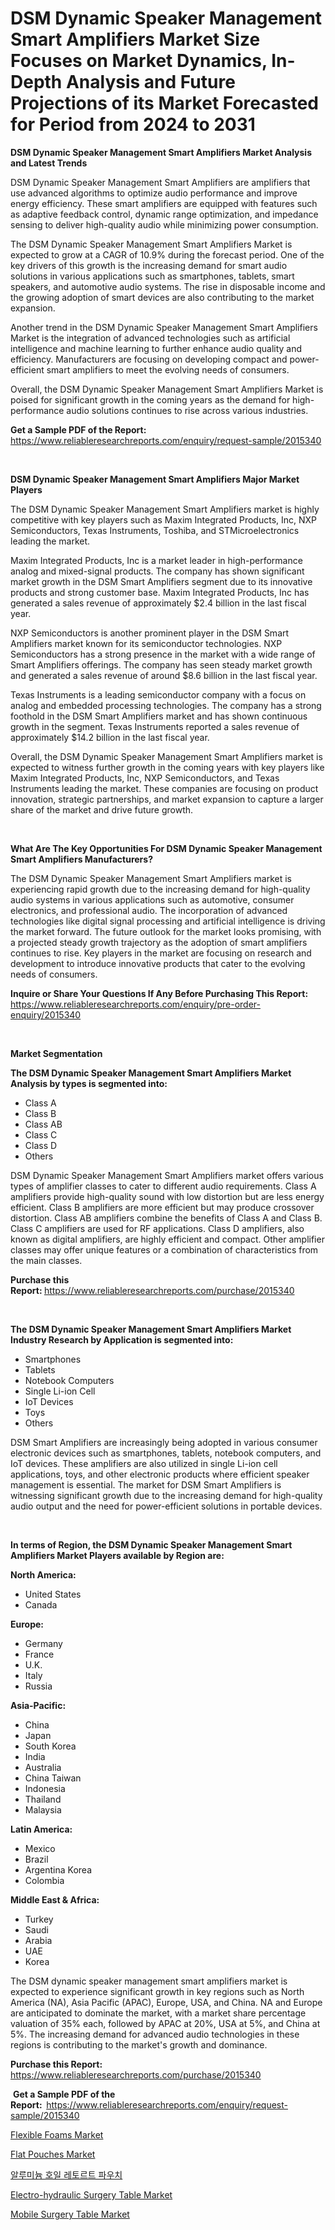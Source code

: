 <p><h1>DSM Dynamic Speaker Management Smart Amplifiers Market Size Focuses on Market Dynamics, In-Depth Analysis and Future Projections of its Market Forecasted for Period from 2024 to 2031</h1></p><p><strong>DSM Dynamic Speaker Management Smart Amplifiers Market Analysis and Latest Trends</strong></p>
<p><p>DSM Dynamic Speaker Management Smart Amplifiers are amplifiers that use advanced algorithms to optimize audio performance and improve energy efficiency. These smart amplifiers are equipped with features such as adaptive feedback control, dynamic range optimization, and impedance sensing to deliver high-quality audio while minimizing power consumption.</p><p>The DSM Dynamic Speaker Management Smart Amplifiers Market is expected to grow at a CAGR of 10.9% during the forecast period. One of the key drivers of this growth is the increasing demand for smart audio solutions in various applications such as smartphones, tablets, smart speakers, and automotive audio systems. The rise in disposable income and the growing adoption of smart devices are also contributing to the market expansion.</p><p>Another trend in the DSM Dynamic Speaker Management Smart Amplifiers Market is the integration of advanced technologies such as artificial intelligence and machine learning to further enhance audio quality and efficiency. Manufacturers are focusing on developing compact and power-efficient smart amplifiers to meet the evolving needs of consumers.</p><p>Overall, the DSM Dynamic Speaker Management Smart Amplifiers Market is poised for significant growth in the coming years as the demand for high-performance audio solutions continues to rise across various industries.</p></p>
<p><strong>Get a Sample PDF of the Report:&nbsp;</strong> <a href="https://www.reliableresearchreports.com/enquiry/request-sample/2015340">https://www.reliableresearchreports.com/enquiry/request-sample/2015340</a></p>
<p>&nbsp;</p>
<p><strong>DSM Dynamic Speaker Management Smart Amplifiers Major Market Players</strong></p>
<p><p>The DSM Dynamic Speaker Management Smart Amplifiers market is highly competitive with key players such as Maxim Integrated Products, Inc, NXP Semiconductors, Texas Instruments, Toshiba, and STMicroelectronics leading the market. </p><p>Maxim Integrated Products, Inc is a market leader in high-performance analog and mixed-signal products. The company has shown significant market growth in the DSM Smart Amplifiers segment due to its innovative products and strong customer base. Maxim Integrated Products, Inc has generated a sales revenue of approximately $2.4 billion in the last fiscal year.</p><p>NXP Semiconductors is another prominent player in the DSM Smart Amplifiers market known for its semiconductor technologies. NXP Semiconductors has a strong presence in the market with a wide range of Smart Amplifiers offerings. The company has seen steady market growth and generated a sales revenue of around $8.6 billion in the last fiscal year.</p><p>Texas Instruments is a leading semiconductor company with a focus on analog and embedded processing technologies. The company has a strong foothold in the DSM Smart Amplifiers market and has shown continuous growth in the segment. Texas Instruments reported a sales revenue of approximately $14.2 billion in the last fiscal year.</p><p>Overall, the DSM Dynamic Speaker Management Smart Amplifiers market is expected to witness further growth in the coming years with key players like Maxim Integrated Products, Inc, NXP Semiconductors, and Texas Instruments leading the market. These companies are focusing on product innovation, strategic partnerships, and market expansion to capture a larger share of the market and drive future growth.</p></p>
<p>&nbsp;</p>
<p><strong>What Are The Key Opportunities For DSM Dynamic Speaker Management Smart Amplifiers Manufacturers?</strong></p>
<p><p>The DSM Dynamic Speaker Management Smart Amplifiers market is experiencing rapid growth due to the increasing demand for high-quality audio systems in various applications such as automotive, consumer electronics, and professional audio. The incorporation of advanced technologies like digital signal processing and artificial intelligence is driving the market forward. The future outlook for the market looks promising, with a projected steady growth trajectory as the adoption of smart amplifiers continues to rise. Key players in the market are focusing on research and development to introduce innovative products that cater to the evolving needs of consumers.</p></p>
<p><strong>Inquire or Share Your Questions If Any Before Purchasing This Report:</strong> <a href="https://www.reliableresearchreports.com/enquiry/pre-order-enquiry/2015340">https://www.reliableresearchreports.com/enquiry/pre-order-enquiry/2015340</a></p>
<p>&nbsp;</p>
<p><strong>Market Segmentation</strong></p>
<p><strong>The DSM Dynamic Speaker Management Smart Amplifiers Market Analysis by types is segmented into:</strong></p>
<p><ul><li>Class A</li><li>Class B</li><li>Class AB</li><li>Class C</li><li>Class D</li><li>Others</li></ul></p>
<p><p>DSM Dynamic Speaker Management Smart Amplifiers market offers various types of amplifier classes to cater to different audio requirements. Class A amplifiers provide high-quality sound with low distortion but are less energy efficient. Class B amplifiers are more efficient but may produce crossover distortion. Class AB amplifiers combine the benefits of Class A and Class B. Class C amplifiers are used for RF applications. Class D amplifiers, also known as digital amplifiers, are highly efficient and compact. Other amplifier classes may offer unique features or a combination of characteristics from the main classes.</p></p>
<p><strong>Purchase this Report:&nbsp;</strong><a href="https://www.reliableresearchreports.com/purchase/2015340">https://www.reliableresearchreports.com/purchase/2015340</a></p>
<p>&nbsp;</p>
<p><strong>The DSM Dynamic Speaker Management Smart Amplifiers Market Industry Research by Application is segmented into:</strong></p>
<p><ul><li>Smartphones</li><li>Tablets</li><li>Notebook Computers</li><li>Single Li-ion Cell</li><li>IoT Devices</li><li>Toys</li><li>Others</li></ul></p>
<p><p>DSM Smart Amplifiers are increasingly being adopted in various consumer electronic devices such as smartphones, tablets, notebook computers, and IoT devices. These amplifiers are also utilized in single Li-ion cell applications, toys, and other electronic products where efficient speaker management is essential. The market for DSM Smart Amplifiers is witnessing significant growth due to the increasing demand for high-quality audio output and the need for power-efficient solutions in portable devices.</p></p>
<p>&nbsp;</p>
<p><strong>In terms of Region, the DSM Dynamic Speaker Management Smart Amplifiers Market Players available by Region are:</strong></p>
<p>
    <p> <strong> North America: </strong>
        <ul>
            <li>United States</li>
            <li>Canada</li>
        </ul>
        </p> 
    <p> <strong> Europe: </strong>
        <ul>
            <li>Germany</li>
            <li>France</li>
            <li>U.K.</li>
            <li>Italy</li>
            <li>Russia</li>
        </ul>
        </p> 
    <p> <strong> Asia-Pacific: </strong>
        <ul>
            <li>China</li>
            <li>Japan</li>
            <li>South Korea</li>
            <li>India</li>
            <li>Australia</li>
            <li>China Taiwan</li>
            <li>Indonesia</li>
            <li>Thailand</li>
            <li>Malaysia</li>
        </ul>
        </p> 
    <p> <strong> Latin America: </strong>
        <ul>
            <li>Mexico</li>
            <li>Brazil</li>
            <li>Argentina Korea</li>
            <li>Colombia</li>
        </ul>
        </p> 
    <p> <strong> Middle East & Africa: </strong>
        <ul>
            <li>Turkey</li>
            <li>Saudi</li>
            <li>Arabia</li>
            <li>UAE</li>
            <li>Korea</li>
        </ul>
    </p>
    </p>
<p><p>The DSM dynamic speaker management smart amplifiers market is expected to experience significant growth in key regions such as North America (NA), Asia Pacific (APAC), Europe, USA, and China. NA and Europe are anticipated to dominate the market, with a market share percentage valuation of 35% each, followed by APAC at 20%, USA at 5%, and China at 5%. The increasing demand for advanced audio technologies in these regions is contributing to the market's growth and dominance.</p></p>
<p><strong>Purchase this Report: </strong><a href="https://www.reliableresearchreports.com/purchase/2015340">https://www.reliableresearchreports.com/purchase/2015340</a></p>
<p>&nbsp;<strong>Get a Sample PDF of the Report:&nbsp;&nbsp;</strong><a href="https://www.reliableresearchreports.com/enquiry/request-sample/2015340">https://www.reliableresearchreports.com/enquiry/request-sample/2015340</a></p>
<p><strong></strong></p>
<p><p><a href="https://view.publitas.com/reportprime-1/global-flexible-foams-market-by-types-applications-and-major-players-with-regional-growth-rate-analysis-and-development-situation-from-2024-to-2031/">Flexible Foams Market</a></p><p><a href="https://view.publitas.com/reportprime-1/flat-pouches-market-offer-valuable-insights-into-market-size-market-share-market-trends-and-projections-spanning-from-2024-to-2031/">Flat Pouches Market</a></p><p><a href="https://medium.com/@brendantygibson56776/%EC%95%8C%EB%A3%A8%EB%AF%B8%EB%8A%84-%ED%98%B8%EC%9D%BC-%EB%A6%AC%ED%86%A0%EB%A5%B4-%ED%8C%8C%EC%9A%B0%EC%B9%98-%EC%8B%9C%EC%9E%A5-%EC%A0%84%EB%A7%9D-%EC%82%B0%EC%97%85-%EA%B0%9C%EC%9A%94-%EB%B0%8F-%EC%98%88%EC%B8%A1-2024%EB%85%84%EB%B6%80%ED%84%B0-2031%EB%85%84%EA%B9%8C%EC%A7%80-6059620fdd62">알루미늄 호일 레토르트 파우치</a></p><p><a href="https://gamy-alyssum-396.notion.site/Electro-hydraulic-Surgery-Table-Market-Share-Market-New-Trends-Analysis-Report-By-Type-By-Applica-78d428fcf4b1477e9f4cf46b5896e7ba">Electro-hydraulic Surgery Table Market</a></p><p><a href="https://boundless-drawbridge-702.notion.site/Mobile-Surgery-Table-Market-Size-and-Examines-its-Market-Scope-with-a-Primary-Focus-on-Growth-Oppo-1ebc37522ccd4d2b8c5333557ffa8150">Mobile Surgery Table Market</a></p></p>
